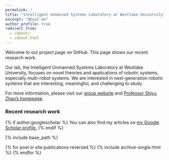 ```yaml
---
permalink: /
title: "Intelligent Unmanned Systems Laboratory at Westlake University"
excerpt: "About me"
author_profile: true
redirect_from: 
  - /about/
  - /about.html
---
```


Welcome to our project page on GitHub. This page shows our recent research work.

Our lab, the Intelligent Unmanned Systems Laboratory at Westlake University, focuses on novel theories and applications of robotic systems, especially multi-robot systems. We are interested in next-generation robotic systems that are interesting, meaningful, and challenging to study.

For more information, please visit our [group website](https://shiyuzhao.westlake.edu.cn/) and [Professor Shiyu Zhao’s homepage](https://www.shiyuzhao.net/).

### Recent research work

{% if author.googlescholar %}
  You can also find my articles on <u><a href="{{author.googlescholar}}">my Google Scholar profile</a>.</u>
{% endif %}

{% include base_path %}

{% for post in site.publications reversed %}
  {% include archive-single.html %}
{% endfor %}
